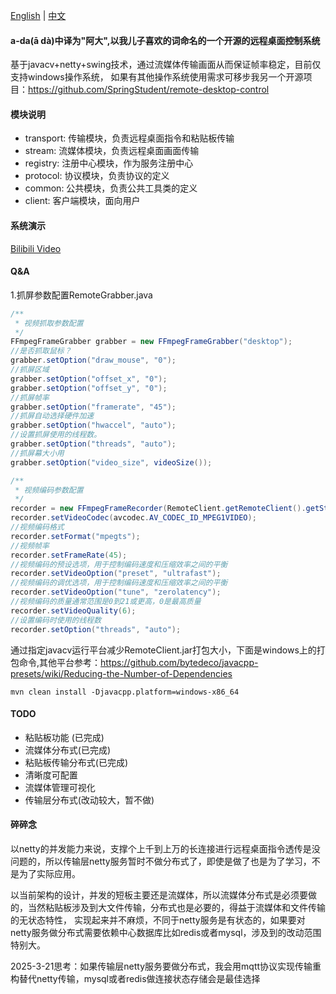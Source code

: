 [English](README.md) | [中文](README_zh.md)

#### a-da(ā dà)中译为"阿大",以我儿子喜欢的词命名的一个开源的远程桌面控制系统

基于javacv+netty+swing技术，通过流媒体传输画面从而保证帧率稳定，目前仅支持windows操作系统，
如果有其他操作系统使用需求可移步我另一个开源项目：https://github.com/SpringStudent/remote-desktop-control

#### 模块说明

* transport: 传输模块，负责远程桌面指令和粘贴板传输
* stream: 流媒体模块，负责远程桌面画面传输
* registry: 注册中心模块，作为服务注册中心
* protocol: 协议模块，负责协议的定义
* common: 公共模块，负责公共工具类的定义
* client: 客户端模块，面向用户

#### 系统演示

[Bilibili Video](https://www.bilibili.com/video/BV1roDfYiEjg/)

#### Q&A

1.抓屏参数配置RemoteGrabber.java

```java
/**
 * 视频抓取参数配置
 */
FFmpegFrameGrabber grabber = new FFmpegFrameGrabber("desktop");
//是否抓取鼠标？
grabber.setOption("draw_mouse", "0");
//抓屏区域
grabber.setOption("offset_x", "0");
grabber.setOption("offset_y", "0");
//抓屏帧率
grabber.setOption("framerate", "45");
//抓屏自动选择硬件加速
grabber.setOption("hwaccel", "auto");
//设置抓屏使用的线程数。
grabber.setOption("threads", "auto");
//抓屏幕大小用
grabber.setOption("video_size", videoSize());

/**
 * 视频编码参数配置
 */
recorder = new FFmpegFrameRecorder(RemoteClient.getRemoteClient().getStreamServer() + "/receive?id=" + streamId, grabber.getImageWidth(), grabber.getImageHeight());
recorder.setVideoCodec(avcodec.AV_CODEC_ID_MPEG1VIDEO);
//视频编码格式
recorder.setFormat("mpegts");
//视频帧率
recorder.setFrameRate(45);
//视频编码的预设选项，用于控制编码速度和压缩效率之间的平衡
recorder.setVideoOption("preset", "ultrafast");
//视频编码的调优选项，用于控制编码速度和压缩效率之间的平衡
recorder.setVideoOption("tune", "zerolatency");
//视频编码的质量通常范围是0到21或更高，0是最高质量
recorder.setVideoQuality(6);
//设置编码时使用的线程数
recorder.setOption("threads", "auto");
```


通过指定javacv运行平台减少RemoteClient.jar打包大小，下面是windows上的打包命令,其他平台参考：https://github.com/bytedeco/javacpp-presets/wiki/Reducing-the-Number-of-Dependencies

`mvn clean install -Djavacpp.platform=windows-x86_64`


#### TODO

* 粘贴板功能 (已完成)
* 流媒体分布式(已完成)
* 粘贴板传输分布式(已完成)
* 清晰度可配置
* 流媒体管理可视化
* 传输层分布式(改动较大，暂不做)

#### 碎碎念

以netty的并发能力来说，支撑个上千到上万的长连接进行远程桌面指令透传是没问题的，所以传输层netty服务暂时不做分布式了，即使是做了也是为了学习，不是为了实际应用。

以当前架构的设计，并发的短板主要还是流媒体，所以流媒体分布式是必须要做的，当然粘贴板涉及到大文件传输，分布式也是必要的，得益于流媒体和文件传输的无状态特性，
实现起来并不麻烦，不同于netty服务是有状态的，如果要对netty服务做分布式需要依赖中心数据库比如redis或者mysql，涉及到的改动范围特别大。

2025-3-21思考：如果传输层netty服务要做分布式，我会用mqtt协议实现传输重构替代netty传输，mysql或者redis做连接状态存储会是最佳选择


